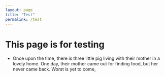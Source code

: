 ```yaml
---
layout: page
title: "Test"
permalink: /test
---
```


# This page is for testing
- Once upon the time, there is three little pig living with their mother in a lovely home. One day, their mother came out for finding food, but her never came back. Worst is yet to come, 